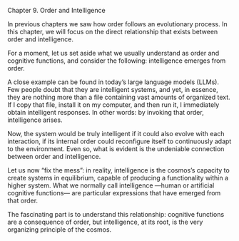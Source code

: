 Chapter 9. Order and Intelligence

In previous chapters we saw how order follows an evolutionary process. In this chapter, we will focus on the direct relationship that exists between order and intelligence.

For a moment, let us set aside what we usually understand as order and cognitive functions, and consider the following: intelligence emerges from order.

A close example can be found in today’s large language models (LLMs). Few people doubt that they are intelligent systems, and yet, in essence, they are nothing more than a file containing vast amounts of organized text. If I copy that file, install it on my computer, and then run it, I immediately obtain intelligent responses. In other words: by invoking that order, intelligence arises.

Now, the system would be truly intelligent if it could also evolve with each interaction, if its internal order could reconfigure itself to continuously adapt to the environment. Even so, what is evident is the undeniable connection between order and intelligence.

Let us now “fix the mess”: in reality, intelligence is the cosmos’s capacity to create systems in equilibrium, capable of producing a functionality within a higher system. What we normally call intelligence —human or artificial cognitive functions— are particular expressions that have emerged from that order.

The fascinating part is to understand this relationship: cognitive functions are a consequence of order, but intelligence, at its root, is the very organizing principle of the cosmos.